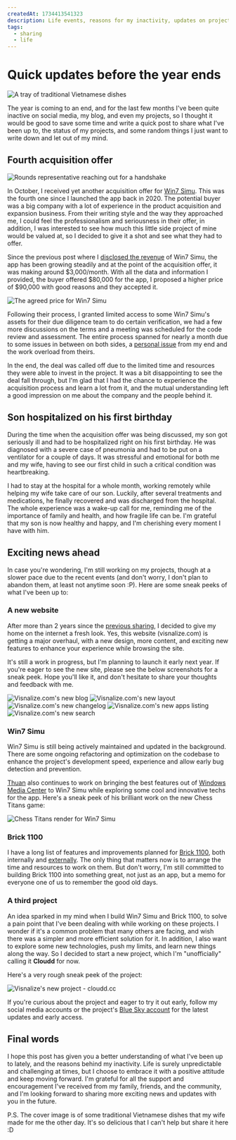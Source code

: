 ```yaml
---
createdAt: 1734413541323
description: Life events, reasons for my inactivity, updates on projects and some random sharing.
tags:
  - sharing
  - life
---
```


# Quick updates before the year ends

![A tray of traditional Vietnamese dishes](/assets/covers/updates-life-inactivity-projects.jpg)

The year is coming to an end, and for the last few months I've been quite inactive on social media, my blog, and even my projects, so I thought it would be good to save some time and write a quick post to share what I've been up to, the status of my projects, and some random things I just want to write down and let out of my mind.

## Fourth acquisition offer

![Rounds representative reaching out for a handshake](./img/updates-life-inactivity-projects/win7-simu-acquisition-offer.jpg)

In October, I received yet another acquisition offer for [Win7 Simu](../win7simu/about.md). This was the fourth one since I launched the app back in 2020. The potential buyer was a big company with a lot of experience in the product acquisition and expansion business. From their writing style and the way they approached me, I could feel the professionalism and seriousness in their offer, in addition, I was interested to see how much this little side project of mine would be valued at, so I decided to give it a shot and see what they had to offer.

Since the previous post where I [disclosed the revenue](./from-side-project-to-side-hustle.md#disclosing-the-numbers) of Win7 Simu, the app has been growing steadily and at the point of the acquisition offer, it was making around $3,000/month. With all the data and information I provided, the buyer offered $80,000 for the app, I proposed a higher price of $90,000 with good reasons and they accepted it.

<SponsorAd />

![The agreed price for Win7 Simu](./img/updates-life-inactivity-projects/win7-simu-price.jpeg)

Following their process, I granted limited access to some Win7 Simu's assets for their due diligence team to do certain verification, we had a few more discussions on the terms and a meeting was scheduled for the code review and assessment. The entire process spanned for nearly a month due to some issues in between on both sides, a [personal issue](#son-hospitalized-on-his-first-birthday) from my end and the work overload from theirs.

In the end, the deal was called off due to the limited time and resources they were able to invest in the project. It was a bit disappointing to see the deal fall through, but I'm glad that I had the chance to experience the acquisition process and learn a lot from it, and the mutual understanding left a good impression on me about the company and the people behind it.

## Son hospitalized on his first birthday

During the time when the acquisition offer was being discussed, my son got seriously ill and had to be hospitalized right on his first birthday. He was diagnosed with a severe case of pneumonia and had to be put on a ventilator for a couple of days. It was stressful and emotional for both me and my wife, having to see our first child in such a critical condition was heartbreaking.

I had to stay at the hospital for a whole month, working remotely while helping my wife take care of our son. Luckily, after several treatments and medications, he finally recovered and was discharged from the hospital. The whole experience was a wake-up call for me, reminding me of the importance of family and health, and how fragile life can be. I'm grateful that my son is now healthy and happy, and I'm cherishing every moment I have with him.

## Exciting news ahead

In case you're wondering, I'm still working on my projects, though at a slower pace due to the recent events (and don't worry, I don't plan to abandon them, at least not anytime soon :P). Here are some sneak peeks of what I've been up to:

<SponsorAd />

### A new website

After more than 2 years since the [previous sharing](./building-visnalize-com.md), I decided to give my home on the internet a fresh look. Yes, this website (visnalize.com) is getting a major overhaul, with a new design, more content, and exciting new features to enhance your experience while browsing the site.

It's still a work in progress, but I'm planning to launch it early next year. If you're eager to see the new site, please see the below screenshots for a sneak peek. Hope you'll like it, and don't hesitate to share your thoughts and feedback with me.

<div :class="$style.grid">

![Visnalize.com's new blog](./img/updates-life-inactivity-projects/new-website-blog.jpg)
![Visnalize.com's new layout](./img/updates-life-inactivity-projects/new-website-layout.png)
![Visnalize.com's new changelog](./img/updates-life-inactivity-projects/new-website-layout-changelog.png)
![Visnalize.com's new apps listing](./img/updates-life-inactivity-projects/new-website-layout-apps.png)
![Visnalize.com's new search](./img/updates-life-inactivity-projects/new-website-search.png)

</div>

### Win7 Simu

Win7 Simu is still being actively maintained and updated in the background. There are some ongoing refactoring and optimization on the codebase to enhance the project's development speed, experience and allow early bug detection and prevention.

[Thuan](https://hohaicongthuan.github.io/) also continues to work on bringing the best features out of [Windows Media Center](../win7simu/simulated/wmc.md) to Win7 Simu while exploring some cool and innovative techs for the app. Here's a sneak peek of his brilliant work on the new Chess Titans game:

![Chess Titans render for Win7 Simu](./img/updates-life-inactivity-projects/chess-titans-render.jpg)

### Brick 1100

I have a long list of features and improvements planned for [Brick 1100](../brick1100/about.md), both internally and [externally](/brick1100/feedback). The only thing that matters now is to arrange the time and resources to work on them. But don't worry, I'm still committed to building Brick 1100 into something great, not just as an app, but a memo for everyone one of us to remember the good old days.

### A third project

An idea sparked in my mind when I build Win7 Simu and Brick 1100, to solve a pain point that I've been dealing with while working on these projects. I wonder if it's a common problem that many others are facing, and wish there was a simpler and more efficient solution for it. In addition, I also want to explore some new technologies, push my limits, and learn new things along the way. So I decided to start a new project, which I'm "unofficially" calling it __Cloudd__ for now.

Here's a very rough sneak peek of the project:

![Visnalize's new project - cloudd.cc](https://pbs.twimg.com/media/Ga5JK5_bAAAVedx?format=jpg&name=medium)

If you're curious about the project and eager to try it out early, follow my social media accounts or the project's [Blue Sky account](https://bsky.app/profile/cloudd.cc) for the latest updates and early access.

## Final words

I hope this post has given you a better understanding of what I've been up to lately, and the reasons behind my inactivity. Life is surely unpredictable and challenging at times, but I choose to embrace it with a positive attitude and keep moving forward. I'm grateful for all the support and encouragement I've received from my family, friends, and the community, and I'm looking forward to sharing more exciting news and updates with you in the future.

P.S. The cover image is of some traditional Vietnamese dishes that my wife made for me the other day. It's so delicious that I can't help but share it here :D

<style module>
.grid p {
  display: grid;
  gap: 1rem;
  align-items: center;
  justify-content: center;
  grid-template-areas: "a" "b" "c" "d" "e";
}

.grid img:nth-child(1) {
  grid-area: a;
}

.grid img:nth-child(2) {
  grid-area: b;
}

.grid img:nth-child(3) {
  grid-area: c;
}

.grid img:nth-child(4) {
  grid-area: d;
}

.grid img:nth-child(5) {
  grid-area: e;
}

@media (min-width: 640px) {
  .grid p {
    grid-template-areas:
      "a b"
      "a c"
      "d e";
  }
}
</style>
